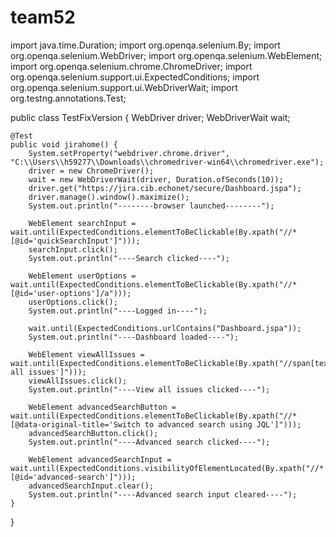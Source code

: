# team52
import java.time.Duration;
import org.openqa.selenium.By;
import org.openqa.selenium.WebDriver;
import org.openqa.selenium.WebElement;
import org.openqa.selenium.chrome.ChromeDriver;
import org.openqa.selenium.support.ui.ExpectedConditions;
import org.openqa.selenium.support.ui.WebDriverWait;
import org.testng.annotations.Test;

public class TestFixVersion {
    WebDriver driver;
    WebDriverWait wait;

    @Test
    public void jirahome() {
        System.setProperty("webdriver.chrome.driver", "C:\\Users\\h59277\\Downloads\\chromedriver-win64\\chromedriver.exe");
        driver = new ChromeDriver();
        wait = new WebDriverWait(driver, Duration.ofSeconds(10));
        driver.get("https://jira.cib.echonet/secure/Dashboard.jspa");
        driver.manage().window().maximize();
        System.out.println("--------browser launched--------");

        WebElement searchInput = wait.until(ExpectedConditions.elementToBeClickable(By.xpath("//*[@id='quickSearchInput']")));
        searchInput.click();
        System.out.println("----Search clicked----");

        WebElement userOptions = wait.until(ExpectedConditions.elementToBeClickable(By.xpath("//*[@id='user-options']/a")));
        userOptions.click();
        System.out.println("----Logged in----");

        wait.until(ExpectedConditions.urlContains("Dashboard.jspa"));
        System.out.println("----Dashboard loaded----");

        WebElement viewAllIssues = wait.until(ExpectedConditions.elementToBeClickable(By.xpath("//span[text()='View all issues']")));
        viewAllIssues.click();
        System.out.println("----View all issues clicked----");

        WebElement advancedSearchButton = wait.until(ExpectedConditions.elementToBeClickable(By.xpath("//*[@data-original-title='Switch to advanced search using JQL']")));
        advancedSearchButton.click();
        System.out.println("----Advanced search clicked----");

        WebElement advancedSearchInput = wait.until(ExpectedConditions.visibilityOfElementLocated(By.xpath("//*[@id='advanced-search']")));
        advancedSearchInput.clear();
        System.out.println("----Advanced search input cleared----");
    }
}
